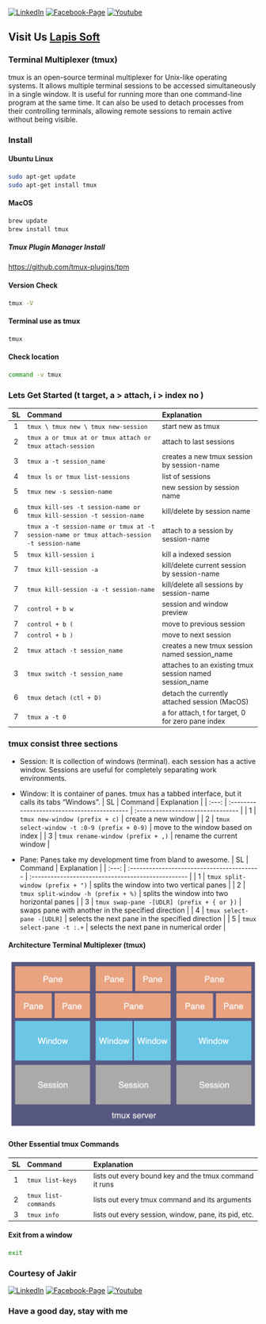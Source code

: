 [![LinkedIn][linkedin-shield-lapissoft]][linkedin-url-lapissoft]
[![Facebook-Page][facebook-shield-lapissoft]][facebook-url-lapissoft]
[![Youtube][youtube-shield-lapissoft]][youtube-url-lapissoft]

## Visit Us [Lapis Soft](http://www.lapissoft.com)

### Terminal Multiplexer (tmux)

tmux is an open-source terminal multiplexer for Unix-like operating systems. It allows multiple terminal sessions to be accessed simultaneously in a single window. It is useful for running more than one command-line program at the same time. It can also be used to detach processes from their controlling terminals, allowing remote sessions to remain active without being visible.

### Install
#### Ubuntu Linux
```bash
sudo apt-get update
sudo apt-get install tmux
```
#### MacOS
```bash
brew update
brew install tmux
```
##### Tmux Plugin Manager Install

https://github.com/tmux-plugins/tpm

#### Version Check
```bash
tmux -V
```
#### Terminal use as tmux
```bash
tmux
```
#### Check location
```bash
command -v tmux
```
### Lets Get Started (t target, a > attach, i > index no )
  |  SL   | Command                                                                                    | Explanation                                             |
  | :---: | :----------------------------------------------------------------------------------------- | :------------------------------------------------------ |
  |   1   | `tmux \ tmux new \ tmux new-session`                                                       | start new as tmux                                       |
  |   2   | `tmux a or tmux at or tmux attach or  tmux attach-session`                                 | attach to last sessions                                 |
  |   3   | `tmux a -t session_name`                                                                   | creates a new tmux session by session-name              |
  |   4   | `tmux ls or tmux list-sessions`                                                            | list of sessions                                        |
  |   5   | `tmux new -s session-name`                                                                 | new session by session name                             |
  |   6   | `tmux kill-ses -t session-name or tmux kill-session -t session-name`                       | kill/delete by session name                             |
  |   7   | `tmux a -t session-name or tmux at -t session-name or tmux attach-session -t session-name` | attach to a session by session-name                     |
  |   5   | `tmux kill-session i`                                                                      | kill a indexed session                                  |
  |   7   | `tmux kill-session -a`                                                                     | kill/delete current session by session-name             |
  |   7   | `tmux kill-session -a -t session-name`                                                     | kill/delete all sessions by session-name                |
  |   7   | `control + b w`                                                                            | session and window preview                              |
  |   7   | `control + b (`                                                                            | move to previous session                                |
  |   7   | `control + b )`                                                                            | move to next session                                    |
  |   2   | `tmux attach -t session_name`                                                              | creates a new tmux session named session_name           |
  |   3   | `tmux switch -t session_name`                                                              | attaches to an existing tmux session named session_name |
  |   6   | `tmux detach (ctl + D)`                                                                    | detach the currently attached session (MacOS)           |
  |   7   | `tmux a -t 0`                                                                              | a for attach, t for target, 0 for zero pane index       |

### tmux consist three sections
- Session: 
  It is collection of windows (terminal). each session has a active window. Sessions are useful for completely separating work environments.

- Window: 
  It is container of panes. tmux has a tabbed interface, but it calls its tabs “Windows”.
  |  SL   | Command                                     | Explanation                       |
  | :---: | :------------------------------------------ | :-------------------------------- |
  |   1   | `tmux new-window (prefix + c)`              | create a new window               |
  |   2   | `tmux select-window -t :0-9 (prefix + 0-9)` | move to the window based on index |
  |   3   | `tmux rename-window (prefix + ,)`           | rename the current window         |

- Pane:
  Panes take my development time from bland to awesome.
  |  SL   | Command                                    | Explanation                                        |
  | :---: | :----------------------------------------- | :------------------------------------------------- |
  |   1   | `tmux split-window (prefix + ")`           | splits the window into two vertical panes          |
  |   2   | `tmux split-window -h (prefix + %)`        | splits the window into two horizontal panes        |
  |   3   | `tmux swap-pane -[UDLR] (prefix + { or })` | swaps pane with another in the specified direction |
  |   4   | `tmux select-pane -[UDLR]`                 | selects the next pane in the specified direction   |
  |   5   | `tmux select-pane -t :.+`                  | selects the next pane in numerical order           |

#### Architecture Terminal Multiplexer (tmux)
![Architecture Terminal Multiplexer (tmux)](/img/tmux-server.png)

#### Other Essential tmux Commands
|  SL   | Command              | Explanation                                            |
| :---: | :------------------- | :----------------------------------------------------- |
|   1   | `tmux list-keys`     | lists out every bound key and the tmux command it runs |
|   2   | `tmux list-commands` | lists out every tmux command and its arguments         |
|   3   | `tmux info`          | lists out every session, window, pane, its pid, etc.   |

#### Exit from a window
```bash
exit
```

### Courtesy of Jakir
[![LinkedIn][linkedin-shield-jakir]][linkedin-url-jakir]
[![Facebook-Page][facebook-shield-jakir]][facebook-url-jakir]
[![Youtube][youtube-shield-jakir]][youtube-url-jakir]

### Have a good day, stay with me
<!-- Personal profile -->

[linkedin-shield-jakir]: https://img.shields.io/badge/linkedin-%230077B5.svg?style=for-the-badge&logo=linkedin&logoColor=white
[linkedin-url-jakir]: https://www.linkedin.com/in/jakir-ruet/
[facebook-shield-jakir]: https://img.shields.io/badge/Facebook-%231877F2.svg?style=for-the-badge&logo=Facebook&logoColor=white
[facebook-url-jakir]: https://www.facebook.com/jakir-ruet/
[youtube-shield-jakir]: https://img.shields.io/badge/YouTube-%23FF0000.svg?style=for-the-badge&logo=YouTube&logoColor=white
[youtube-url-jakir]: https://www.youtube.com/@mjakaria-ruet/featured

<!-- Company profile -->

[linkedin-shield-lapissoft]: https://img.shields.io/badge/linkedin-%230077B5.svg?style=for-the-badge&logo=linkedin&logoColor=white
[linkedin-url-lapissoft]: https://www.linkedin.com/company/lapis-soft/
[facebook-shield-lapissoft]: https://img.shields.io/badge/Facebook-%231877F2.svg?style=for-the-badge&logo=Facebook&logoColor=white
[facebook-url-lapissoft]: https://www.facebook.com/GoLapisSoft/
[youtube-shield-lapissoft]: https://img.shields.io/badge/YouTube-%23FF0000.svg?style=for-the-badge&logo=YouTube&logoColor=white
[youtube-url-lapissoft]: https://www.youtube.com/@LapisSoft/featured
